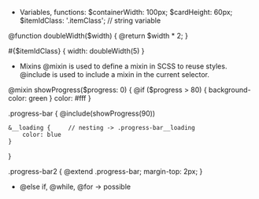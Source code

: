 

 - Variables, functions:
$containerWidth: 100px;
$cardHeight: 60px;
$itemIdClass: '.itemClass'; // string variable

@function doubleWidth($width) {
  @return $width * 2;
}

#{$itemIdClass} {
    width: doubleWidth(5)
}



- Mixins 
@mixin is used to define a mixin in SCSS to reuse styles.
@include is used to include a mixin in the current selector.

@mixin showProgress($progress: 0) {
    @if ($progress > 80) {
        background-color: green
    }
    color: #fff
}

.progress-bar {
    @include(showProgress(90))

    &__loading {     // nesting -> .progress-bar__loading
        color: blue
    }
}

.progress-bar2 {
    @extend .progress-bar;
    margin-top: 2px;
}



- @else if, @while, @for -> possible